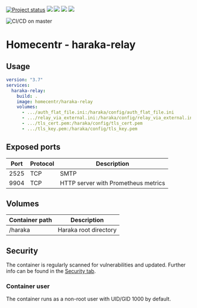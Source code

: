 [![Project status](https://badgen.net/badge/project%20status/stable%20%26%20actively%20maintaned?color=green)](https://github.com/homecentr/docker-haraka-relay/graphs/commit-activity) [![](https://badgen.net/github/label-issues/homecentr/docker-haraka-relay/bug?label=open%20bugs&color=green)](https://github.com/homecentr/docker-haraka-relay/labels/bug) [![](https://badgen.net/github/release/homecentr/docker-haraka-relay)](https://hub.docker.com/repository/docker/homecentr/haraka-relay)
[![](https://badgen.net/docker/pulls/homecentr/haraka-relay)](https://hub.docker.com/repository/docker/homecentr/haraka-relay) 
[![](https://badgen.net/docker/size/homecentr/haraka-relay)](https://hub.docker.com/repository/docker/homecentr/haraka-relay)

![CI/CD on master](https://github.com/homecentr/docker-haraka-relay/workflows/CI/CD%20on%20master/badge.svg)


# Homecentr - haraka-relay

## Usage

```yml
version: "3.7"
services:
  haraka-relay:
    build: .
    image: homecentr/haraka-relay
    volumes:
      - .../auth_flat_file.ini:/haraka/config/auth_flat_file.ini
      - .../relay_via_external.ini:/haraka/config/relay_via_external.ini
      - .../tls_cert.pem:/haraka/config/tls_cert.pem
      - .../tls_key.pem:/haraka/config/tls_key.pem
```

## Exposed ports

| Port | Protocol | Description |
|------|------|-------------|
| 2525 | TCP | SMTP |
| 9904 | TCP | HTTP server with Prometheus metrics |

## Volumes

| Container path | Description |
|------------|---------------|
| /haraka | Haraka root directory |

## Security
The container is regularly scanned for vulnerabilities and updated. Further info can be found in the [Security tab](https://github.com/homecentr/docker-haraka-relay/security).

### Container user
The container runs as a non-root user with UID/GID 1000 by default.
